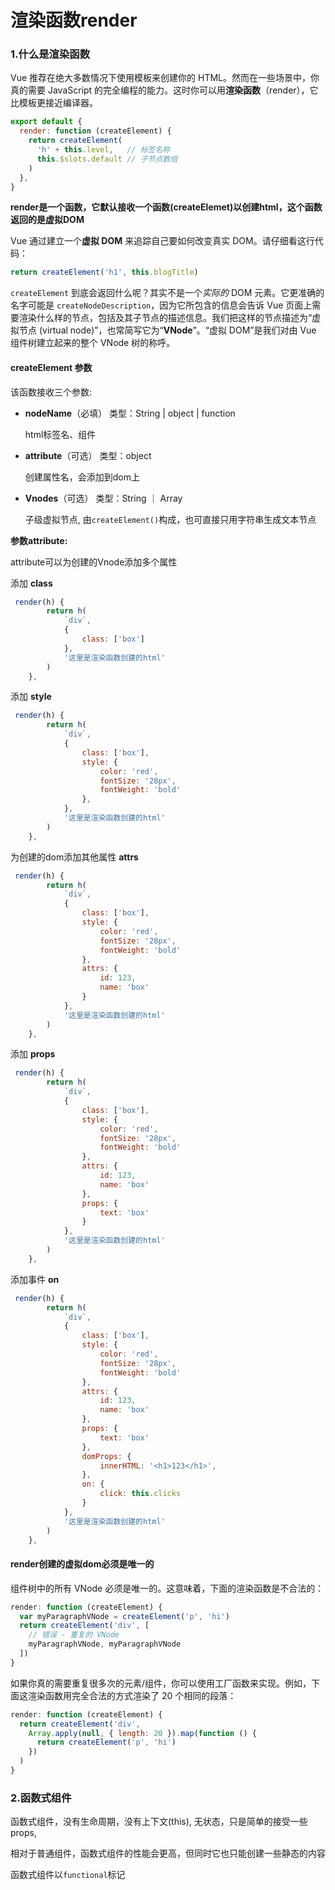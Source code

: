 # 渲染函数render

### 1.什么是渲染函数

Vue 推荐在绝大多数情况下使用模板来创建你的 HTML。然而在一些场景中，你真的需要 JavaScript 的完全编程的能力。这时你可以用**渲染函数**（render），它比模板更接近编译器。

```javascript
export default {
  render: function (createElement) {
    return createElement(
      'h' + this.level,   // 标签名称
      this.$slots.default // 子节点数组
    )	
  },
}
```

**render是一个函数，它默认接收一个函数(createElemet)以创建html，这个函数返回的是虚拟DOM**

Vue 通过建立一个**虚拟 DOM** 来追踪自己要如何改变真实 DOM。请仔细看这行代码：

```javascript
return createElement('h1', this.blogTitle)
```

`createElement` 到底会返回什么呢？其实不是一个*实际的* DOM 元素。它更准确的名字可能是 `createNodeDescription`，因为它所包含的信息会告诉 Vue 页面上需要渲染什么样的节点，包括及其子节点的描述信息。我们把这样的节点描述为“虚拟节点 (virtual node)”，也常简写它为“**VNode**”。“虚拟 DOM”是我们对由 Vue 组件树建立起来的整个 VNode 树的称呼。

#### createElement 参数

该函数接收三个参数:

* **nodeName**（必填）  类型：String | object | function 

  html标签名、组件

* **attribute**（可选） 类型：object

  创建属性名，会添加到dom上

* **Vnodes**（可选） 类型：String ｜ Array

  子级虚拟节点, 由`createElement()`构成，也可直接只用字符串生成文本节点



**参数attribute:**

attribute可以为创建的Vnode添加多个属性

添加 **class**

```javascript
 render(h) {
        return h(
            `div`,
            {
                class: ['box']
            },
            '这里是渲染函数创建的html'
        )
    },
```

添加 **style**

```javascript
 render(h) {
        return h(
            `div`,
            {
                class: ['box'],
                style: {
                    color: 'red',
                    fontSize: '28px',
                    fontWeight: 'bold'
                },
            },
            '这里是渲染函数创建的html'
        )
    },
```

为创建的dom添加其他属性 **attrs**

```javascript
 render(h) {
        return h(
            `div`,
            {
                class: ['box'],
                style: {
                    color: 'red',
                    fontSize: '28px',
                    fontWeight: 'bold'
                },
                attrs: {
                    id: 123,
                    name: 'box'
                }
            },
            '这里是渲染函数创建的html'
        )
    },
```

添加 **props**

```javascript
 render(h) {
        return h(
            `div`,
            {
                class: ['box'],
                style: {
                    color: 'red',
                    fontSize: '28px',
                    fontWeight: 'bold'
                },
                attrs: {
                    id: 123,
                    name: 'box'
                },
                props: {
                    text: 'box'
                }
            },
            '这里是渲染函数创建的html'
        )
    },
```

添加事件 **on**

```javascript
 render(h) {
        return h(
            `div`,
            {
                class: ['box'],
                style: {
                    color: 'red',
                    fontSize: '28px',
                    fontWeight: 'bold'
                },
                attrs: {
                    id: 123,
                    name: 'box'
                },
                props: {
                    text: 'box'
                },
                domProps: {
                    innerHTML: '<h1>123</h1>',
                },
                on: {
                    click: this.clicks
                }
            },
            '这里是渲染函数创建的html'
        )
    },
```



#### render创建的虚拟dom必须是唯一的

组件树中的所有 VNode 必须是唯一的。这意味着，下面的渲染函数是不合法的：

```javascript
render: function (createElement) {
  var myParagraphVNode = createElement('p', 'hi')
  return createElement('div', [
    // 错误 - 重复的 VNode
    myParagraphVNode, myParagraphVNode
  ])
}
```

如果你真的需要重复很多次的元素/组件，你可以使用工厂函数来实现。例如，下面这渲染函数用完全合法的方式渲染了 20 个相同的段落：

```javascript
render: function (createElement) {
  return createElement('div',
    Array.apply(null, { length: 20 }).map(function () {
      return createElement('p', 'hi')
    })
  )
}
```



### 2.函数式组件

函数式组件，没有生命周期，没有上下文(this), 无状态，只是简单的接受一些props, 

相对于普通组件，函数式组件的性能会更高，但同时它也只能创建一些静态的内容

函数式组件以`functional`标记

